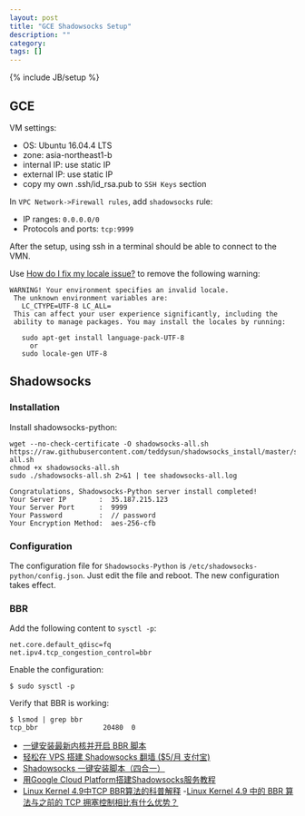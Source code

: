 ```yaml
---
layout: post
title: "GCE Shadowsocks Setup"
description: ""
category:
tags: []
---
```

{% include JB/setup %}

## GCE
VM settings:
- OS: Ubuntu 16.04.4 LTS
- zone: asia-northeast1-b
- internal IP: use static IP
- external IP: use static IP
- copy my own .ssh/id_rsa.pub to `SSH Keys` section

In `VPC Network->Firewall rules`, add `shadowsocks` rule:
- IP ranges: `0.0.0.0/0`
- Protocols and ports: `tcp:9999`

After the setup, using ssh in a terminal should be able to connect to the VMN.

Use [How do I fix my locale issue?](https://askubuntu.com/a/913263) to remove
the following warning:

```
WARNING! Your environment specifies an invalid locale.
 The unknown environment variables are:
   LC_CTYPE=UTF-8 LC_ALL=
 This can affect your user experience significantly, including the
 ability to manage packages. You may install the locales by running:

   sudo apt-get install language-pack-UTF-8
     or
   sudo locale-gen UTF-8
```

## Shadowsocks
### Installation
Install shadowsocks-python:

```
wget --no-check-certificate -O shadowsocks-all.sh https://raw.githubusercontent.com/teddysun/shadowsocks_install/master/shadowsocks-all.sh
chmod +x shadowsocks-all.sh
sudo ./shadowsocks-all.sh 2>&1 | tee shadowsocks-all.log

Congratulations, Shadowsocks-Python server install completed!
Your Server IP        :  35.187.215.123
Your Server Port      :  9999
Your Password         :  // password
Your Encryption Method:  aes-256-cfb
```

### Configuration
The configuration file for `Shadowsocks-Python` is `/etc/shadowsocks-python/config.json`.
Just edit the file and reboot. The new configuration takes effect.

### BBR
Add the following content to `sysctl -p`:
```
net.core.default_qdisc=fq
net.ipv4.tcp_congestion_control=bbr
```

Enable the configuration:
```
$ sudo sysctl -p
```

Verify that BBR is working:
```
$ lsmod | grep bbr
tcp_bbr                20480  0
```

- [一键安装最新内核并开启 BBR 脚本](https://teddysun.com/489.html)
- [轻松在 VPS 搭建 Shadowsocks 翻墙 ($5/月 支付宝)](https://www.diycode.cc/topics/738)
- [Shadowsocks 一键安装脚本（四合一）](https://teddysun.com/486.html)
- [用Google Cloud Platform搭建Shadowsocks服务教程](http://godjose.com/2017/06/14/new-article/)
- [Linux Kernel 4.9中TCP BBR算法的科普解释](https://blog.csdn.net/dog250/article/details/54754784)
-[Linux Kernel 4.9 中的 BBR 算法与之前的 TCP 拥塞控制相比有什么优势？](https://www.zhihu.com/question/53559433)

